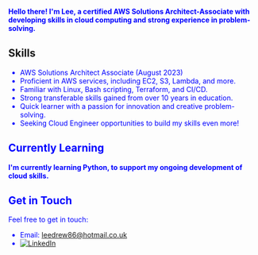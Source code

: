 
<span style="color:blue"><strong>Hello there! I'm Lee, a certified AWS Solutions Architect-Associate with developing skills in cloud computing and strong experience in problem-solving.</strong></span>

## Skills

<span style="color:blue">

- AWS Solutions Architect Associate (August 2023)
- Proficient in AWS services, including EC2, S3, Lambda, and more.
- Familiar with Linux, Bash scripting, Terraform, and CI/CD.
- Strong transferable skills gained from over 10 years in education.
- Quick learner with a passion for innovation and creative problem-solving.
- Seeking Cloud Engineer opportunities to build my skills even more!

## Currently Learning

<span style="color:blue"><strong>I'm currently learning Python, to support my ongoing development of cloud skills.</strong></span>

## Get in Touch

Feel free to get in touch:

- Email: leedrew86@hotmail.co.uk
- [![LinkedIn](https://img.shields.io/badge/LinkedIn-Connect-blue?style=social&logo=linkedin)](https://www.linkedin.com/in/leeadrew/)

